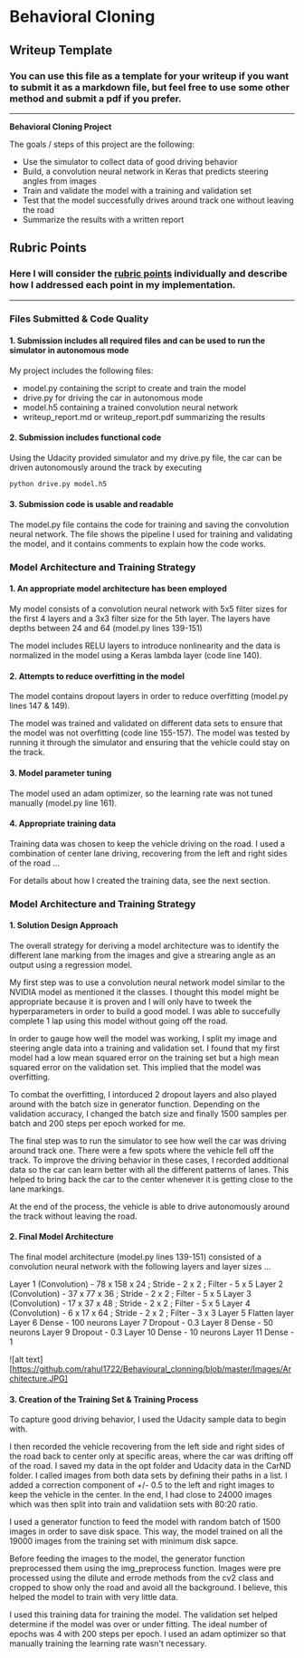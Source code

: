 # **Behavioral Cloning** 

## Writeup Template

### You can use this file as a template for your writeup if you want to submit it as a markdown file, but feel free to use some other method and submit a pdf if you prefer.

---

**Behavioral Cloning Project**

The goals / steps of this project are the following:
* Use the simulator to collect data of good driving behavior
* Build, a convolution neural network in Keras that predicts steering angles from images
* Train and validate the model with a training and validation set
* Test that the model successfully drives around track one without leaving the road
* Summarize the results with a written report


[//]: # (Image References)

[image1]: ./examples/placeholder.png "Model Visualization"
[image2]: ./examples/placeholder.png "Grayscaling"
[image3]: ./examples/placeholder_small.png "Recovery Image"
[image4]: ./examples/placeholder_small.png "Recovery Image"
[image5]: ./examples/placeholder_small.png "Recovery Image"
[image6]: ./examples/placeholder_small.png "Normal Image"
[image7]: ./examples/placeholder_small.png "Flipped Image"

## Rubric Points
### Here I will consider the [rubric points](https://review.udacity.com/#!/rubrics/432/view) individually and describe how I addressed each point in my implementation.  

---
### Files Submitted & Code Quality

#### 1. Submission includes all required files and can be used to run the simulator in autonomous mode

My project includes the following files:
* model.py containing the script to create and train the model
* drive.py for driving the car in autonomous mode
* model.h5 containing a trained convolution neural network 
* writeup_report.md or writeup_report.pdf summarizing the results

#### 2. Submission includes functional code
Using the Udacity provided simulator and my drive.py file, the car can be driven autonomously around the track by executing 
```sh
python drive.py model.h5
```

#### 3. Submission code is usable and readable

The model.py file contains the code for training and saving the convolution neural network. The file shows the pipeline I used for training and validating the model, and it contains comments to explain how the code works.

### Model Architecture and Training Strategy

#### 1. An appropriate model architecture has been employed

My model consists of a convolution neural network with 5x5 filter sizes for the first 4 layers and a 3x3 filter size for the 5th layer. The layers have depths between 24 and 64 (model.py lines 139-151) 

The model includes RELU layers to introduce nonlinearity and the data is normalized in the model using a Keras lambda layer (code line 140). 

#### 2. Attempts to reduce overfitting in the model

The model contains dropout layers in order to reduce overfitting (model.py lines 147 & 149). 

The model was trained and validated on different data sets to ensure that the model was not overfitting (code line 155-157). The model was tested by running it through the simulator and ensuring that the vehicle could stay on the track.

#### 3. Model parameter tuning

The model used an adam optimizer, so the learning rate was not tuned manually (model.py line 161).

#### 4. Appropriate training data

Training data was chosen to keep the vehicle driving on the road. I used a combination of center lane driving, recovering from the left and right sides of the road ... 

For details about how I created the training data, see the next section. 

### Model Architecture and Training Strategy

#### 1. Solution Design Approach

The overall strategy for deriving a model architecture was to identify the different lane marking from the images and give a strearing angle as an output using a regression model.

My first step was to use a convolution neural network model similar to the NVIDIA model as mentioned it the classes. I thought this model might be appropriate because it is proven and I will only have to tweek the hyperparameters in order to build a good model. I was able to succefully complete 1 lap using this model without going off the road. 

In order to gauge how well the model was working, I split my image and steering angle data into a training and validation set. I found that my first model had a low mean squared error on the training set but a high mean squared error on the validation set. This implied that the model was overfitting. 

To combat the overfitting, I intorduced 2 dropout layers and also played around with the batch size in generator function. Depending on the validation accuracy, I changed the batch size and finally 1500 samples per batch and 200 steps per epoch worked for me.

The final step was to run the simulator to see how well the car was driving around track one. There were a few spots where the vehicle fell off the track. To improve the driving behavior in these cases, I recorded additional data so the car can learn better with all the different patterns of lanes. This helped to bring back the car to the center whenever it is getting close to the lane markings.

At the end of the process, the vehicle is able to drive autonomously around the track without leaving the road.

#### 2. Final Model Architecture

The final model architecture (model.py lines 139-151) consisted of a convolution neural network with the following layers and layer sizes ...

Layer 1 (Convolution) - 78 x 158 x 24 ; Stride - 2 x 2 ; Filter - 5 x 5
Layer 2 (Convolution) - 37 x 77 x 36 ; Stride - 2 x 2 ; Filter - 5 x 5
Layer 3 (Convolution) - 17 x 37 x 48 ; Stride - 2 x 2 ; Filter - 5 x 5
Layer 4 (Convolution) - 6 x 17 x 64 ; Stride - 2 x 2 ; Filter - 3 x 3
Layer 5 Flatten layer
Layer 6 Dense - 100 neurons
Layer 7 Dropout - 0.3
Layer 8 Dense - 50 neurons
Layer 9 Dropout - 0.3
Layer 10 Dense - 10 neurons
Layer 11 Dense - 1



![alt text][https://github.com/rahul1722/Behavioural_clonning/blob/master/Images/Architecture.JPG]

#### 3. Creation of the Training Set & Training Process

To capture good driving behavior, I used the Udacity sample data to begin with.

I then recorded the vehicle recovering from the left side and right sides of the road back to center only at specific areas, where the car was drifting off of the road. I saved my data in the opt folder and Udacity data in the CarND folder. I called images from both data sets by defining their paths in a list. I added a correction component of +/- 0.5 to the left and right images to keep the vehicle in the center. In the end, I had close to 24000 images which was then split into train and validatiion sets with 80:20 ratio. 

I used a generator function to feed the model with random batch of 1500 images in order to save disk space. This way, the model trained on all the 19000 images from the training set with minimum disk sapce. 

Before feeding the images to the model, the generator function preprocessed them using the img_preprocess function. Images were pre processed using the dilute and errode methods from the cv2 class and cropped to show only the road and avoid all the background. I believe, this helped the model to train with very little data.

I used this training data for training the model. The validation set helped determine if the model was over or under fitting. The ideal number of epochs was 4 with 200 steps per epoch. I used an adam optimizer so that manually training the learning rate wasn't necessary.
